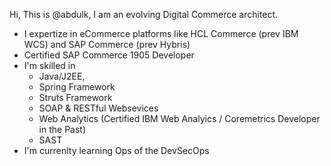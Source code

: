 Hi, This is @abdulk, I am an evolving Digital Commerce architect.
  - I expertize in eCommerce platforms like HCL Commerce (prev IBM WCS) and SAP Commerce (prev Hybris)
  - Certified SAP Commerce 1905 Developer
  - I'm skilled in
    - Java/J2EE,
    - Spring Framework
    - Struts Framework
    - SOAP & RESTful Websevices
    - Web Analytics (Certified IBM Web Analyics / Coremetrics Developer in the Past)
    - SAST
- I'm currenlty learning Ops of the DevSecOps

<!---
akm-grad08/akm-grad08 is a ✨ special ✨ repository because its `README.md` (this file) appears on your GitHub profile.
You can click the Preview link to take a look at your changes.
--->
